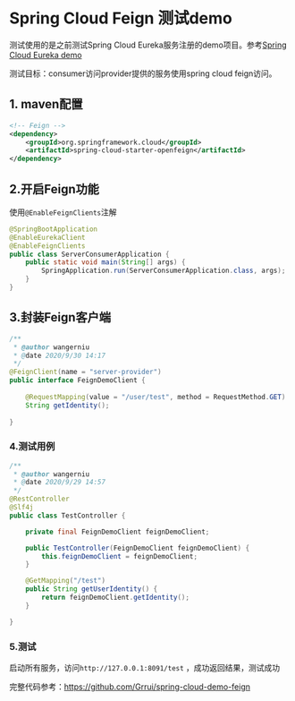 # Spring Cloud Feign 测试demo

测试使用的是之前测试Spring Cloud Eureka服务注册的demo项目。参考[Spring Cloud Eureka demo](https://www.jianshu.com/p/706ea9ff3e8b)

测试目标：consumer访问provider提供的服务使用spring cloud feign访问。

## 1. maven配置

```xml
<!-- Feign -->
<dependency>
    <groupId>org.springframework.cloud</groupId>
    <artifactId>spring-cloud-starter-openfeign</artifactId>
</dependency>
```

## 2.开启Feign功能

使用`@EnableFeignClients`注解
```Java
@SpringBootApplication
@EnableEurekaClient
@EnableFeignClients
public class ServerConsumerApplication {
	public static void main(String[] args) {
		SpringApplication.run(ServerConsumerApplication.class, args);
	}
}
```

## 3.封装Feign客户端
```Java
/**
 * @author wangerniu
 * @date 2020/9/30 14:17
 */
@FeignClient(name = "server-provider")
public interface FeignDemoClient {
    
    @RequestMapping(value = "/user/test", method = RequestMethod.GET)
    String getIdentity();
    
}
```

### 4.测试用例

```Java
/**
 * @author wangerniu
 * @date 2020/9/29 14:57
 */
@RestController
@Slf4j
public class TestController {

    private final FeignDemoClient feignDemoClient;

    public TestController(FeignDemoClient feignDemoClient) {
        this.feignDemoClient = feignDemoClient;
    }

    @GetMapping("/test")
    public String getUserIdentity() {
        return feignDemoClient.getIdentity();
    }

}

```
### 5.测试
启动所有服务，访问`http://127.0.0.1:8091/test` ，成功返回结果，测试成功

完整代码参考：https://github.com/Grrui/spring-cloud-demo-feign